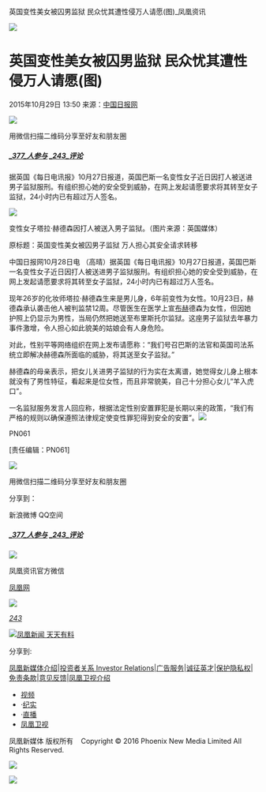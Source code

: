 英国变性美女被囚男监狱 民众忧其遭性侵万人请愿(图)\_凤凰资讯

![](https://dolphin.deliver.ifeng.com/c?z=ifeng&la=0&si=2&ci=23&cg=22&c=29&or=232&l=728&bg=728&b=726&u=https://y0.ifengimg.com/34c4a1d78882290c/2012/0528/1x1.gif)

# 英国变性美女被囚男监狱 民众忧其遭性侵万人请愿(图)

2015年10月29日 13:50 来源：[中国日报网](http://world.chinadaily.com.cn/2015-10/28/content_22303151.htm)

![](http://h2.ifengimg.com/0f56ee67a4c375c2/2013/1106/indeccode.png)

用微信扫描二维码分享至好友和朋友圈

##### [_377_人参与](http://gentie.ifeng.com/view.html?docUrl=http%3A%2F%2Fnews.ifeng.com%2Fa%2F20151029%2F46041858_0.shtml&docName=%E8%8B%B1%E5%9B%BD%E5%8F%98%E6%80%A7%E7%BE%8E%E5%A5%B3%E8%A2%AB%E5%9B%9A%E7%94%B7%E7%9B%91%E7%8B%B1%20%E6%B0%91%E4%BC%97%E5%BF%A7%E5%85%B6%E9%81%AD%E6%80%A7%E4%BE%B5%E4%B8%87%E4%BA%BA%E8%AF%B7%E6%84%BF\(%E5%9B%BE\)&skey=bedc58&pcUrl=http%3A%2F%2Fnews.ifeng.com%2Fa%2F20151029%2F46041858_0.shtml) [_243_评论](http://gentie.ifeng.com/view.html?docUrl=http%3A%2F%2Fnews.ifeng.com%2Fa%2F20151029%2F46041858_0.shtml&docName=%E8%8B%B1%E5%9B%BD%E5%8F%98%E6%80%A7%E7%BE%8E%E5%A5%B3%E8%A2%AB%E5%9B%9A%E7%94%B7%E7%9B%91%E7%8B%B1%20%E6%B0%91%E4%BC%97%E5%BF%A7%E5%85%B6%E9%81%AD%E6%80%A7%E4%BE%B5%E4%B8%87%E4%BA%BA%E8%AF%B7%E6%84%BF\(%E5%9B%BE\)&skey=bedc58&pcUrl=http%3A%2F%2Fnews.ifeng.com%2Fa%2F20151029%2F46041858_0.shtml)

据英国《每日电讯报》10月27日报道，英国巴斯一名变性女子近日因打人被送进男子监狱服刑。有组织担心她的安全受到威胁，在网上发起请愿要求将其转至女子监狱，24小时内已有超过万人签名。

![](http://y1.ifengimg.com/a/2015_44/68641700cd9f356.jpg)

变性女子塔拉·赫德森因打人被送入男子监狱。（图片来源：英国媒体）

原标题：英国变性美女被囚男子监狱 万人担心其安全请求转移

中国日报网10月28日电 （高晴）据英国《每日电讯报》10月27日报道，英国巴斯一名变性女子近日因打人被送进男子监狱服刑。有组织担心她的安全受到威胁，在网上发起请愿要求将其转至女子监狱，24小时内已有超过万人签名。

现年26岁的化妆师塔拉·赫德森生来是男儿身，6年前变性为女性。10月23日，赫德森承认袭击他人被判监禁12周。尽管医生在医学上宣[布赫](http://renwuku.news.ifeng.com/index/detail/413/buhe)德森为女性，但因她护照上仍显示为男性，当局仍然把她送至布里斯托尔监狱。这座男子监狱去年暴力事件激增，令人担心如此貌美的姑娘会有人身危险。

对此，性别平等网络组织在网上发布请愿称：“我们号召巴斯的法官和英国司法系统立即解决赫德森所面临的威胁，将其送至女子监狱。”

赫德森的母亲表示，把女儿关进男子监狱的行为实在太离谱，她觉得女儿身上根本就没有了男性特征，看起来是位女性，而且非常貌美，自己十分担心女儿“羊入虎口”。

一名监狱服务发言人回应称，根据法定性别安置罪犯是长期以来的政策，“我们有严格的规则以确保遵照法律规定使变性罪犯得到安全的安置”。[![](http://y2.ifengimg.com/a/2015/0708/icon_logo.gif)](http://www.ifeng.com/)

PN061

\[责任编辑：PN061\]

![](http://h2.ifengimg.com/0f56ee67a4c375c2/2013/1106/indeccode.png)

用微信扫描二维码分享至好友和朋友圈

分享到：

新浪微博 QQ空间

##### [_377_人参与](http://gentie.ifeng.com/view.html?docUrl=http%3A%2F%2Fnews.ifeng.com%2Fa%2F20151029%2F46041858_0.shtml&docName=%E8%8B%B1%E5%9B%BD%E5%8F%98%E6%80%A7%E7%BE%8E%E5%A5%B3%E8%A2%AB%E5%9B%9A%E7%94%B7%E7%9B%91%E7%8B%B1%20%E6%B0%91%E4%BC%97%E5%BF%A7%E5%85%B6%E9%81%AD%E6%80%A7%E4%BE%B5%E4%B8%87%E4%BA%BA%E8%AF%B7%E6%84%BF\(%E5%9B%BE\)&skey=bedc58&pcUrl=http%3A%2F%2Fnews.ifeng.com%2Fa%2F20151029%2F46041858_0.shtml) [_243_评论](http://gentie.ifeng.com/view.html?docUrl=http%3A%2F%2Fnews.ifeng.com%2Fa%2F20151029%2F46041858_0.shtml&docName=%E8%8B%B1%E5%9B%BD%E5%8F%98%E6%80%A7%E7%BE%8E%E5%A5%B3%E8%A2%AB%E5%9B%9A%E7%94%B7%E7%9B%91%E7%8B%B1%20%E6%B0%91%E4%BC%97%E5%BF%A7%E5%85%B6%E9%81%AD%E6%80%A7%E4%BE%B5%E4%B8%87%E4%BA%BA%E8%AF%B7%E6%84%BF\(%E5%9B%BE\)&skey=bedc58&pcUrl=http%3A%2F%2Fnews.ifeng.com%2Fa%2F20151029%2F46041858_0.shtml)

![](http://d.ifengimg.com/w80_h80_nocache/y0.ifengimg.com/e01ed39fc2da5d4a/2013/1107/00092ec33d1b6502592a18584daddf3e.jpg)

凤凰资讯官方微信

[凤凰网](http://weibo.com/phoenixnewmedia "凤凰网")

![](http://y2.ifengimg.com/ifengimcp/pic/20150902/3677f2773fd79f12b079_size1_w35_h15.png)

[_243_](javascript:void\(0\);)

[![凤凰新闻 天天有料](//y3.ifengimg.com/a/2015/0130/b3e486531275e3b.JPG)](http://api.3g.ifeng.com/ifengtg?adid=11345)

分享到:

[凤凰新媒体介绍](http://www.ifeng.com/corp/about/intro/)|[投资者关系 Investor Relations](http://ir.ifeng.com/)|[广告服务](http://biz.ifeng.com/)|[诚征英才](http://career.ifeng.com/)|[保护隐私权](http://www.ifeng.com/corp/privacy/)|[免责条款](http://www.ifeng.com/corp/exemption/)|[意见反馈](http://help.ifeng.com/)|[凤凰卫视介绍](http://phtv.ifeng.com/intro/)

-   [视频](http://v.ifeng.com/ "视频")
-   ·[纪实](http://v.ifeng.com/documentary/index.shtml "纪实")
-   ·[直播](http://v.ifeng.com/live/ "直播")
-   [凤凰卫视](http://phtv.ifeng.com/ "凤凰卫视")

凤凰新媒体 版权所有    Copyright © 2016 Phoenix New Media Limited All Rights Reserved.

![](http://ifeng.wrating.com/a.gif?a=192ebd0535c&t=&i=54e5dd447.192ebd0536d.0.cfadbfffcd0cf&b=https%3A//news.ifeng.com/a/20151029/46041858_0.shtml&c=860010-2063990101&s=800x600x24&l=en-us&z=0&j=0&f=-&ut=30&n=&js=&ck=1)

![](http://ifeng.wrating.com/a.gif?a=&c=860010-2063990101)